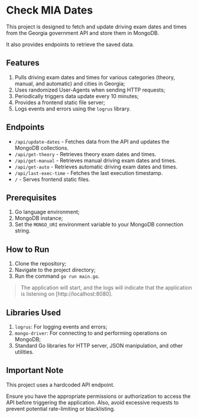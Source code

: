 # Check MIA Dates

This project is designed to fetch and update driving exam dates and times from the Georgia government API and store them in MongoDB.

It also provides endpoints to retrieve the saved data.

## Features

1. Pulls driving exam dates and times for various categories (theory, manual, and automatic) and cities in Georgia;
2. Uses randomized User-Agents when sending HTTP requests;
3. Periodically triggers data update every 10 minutes;
4. Provides a frontend static file server;
5. Logs events and errors using the `logrus` library.

## Endpoints

- `/api/update-dates` - Fetches data from the API and updates the MongoDB collections.
- `/api/get-theory` - Retrieves theory exam dates and times.
- `/api/get-manual` - Retrieves manual driving exam dates and times.
- `/api/get-auto` - Retrieves automatic driving exam dates and times.
- `/api/last-exec-time` - Fetches the last execution timestamp.
- `/` - Serves frontend static files.

## Prerequisites

1. Go language environment;
2. MongoDB instance;
3. Set the `MONGO_URI` environment variable to your MongoDB connection string.

## How to Run

1. Clone the repository;
2. Navigate to the project directory;
3. Run the command `go run main.go`.

> The application will start, and the logs will indicate that the application is listening on [http://localhost:8080].

## Libraries Used

1. `logrus`: For logging events and errors;
2. `mongo-driver`: For connecting to and performing operations on MongoDB;
3. Standard Go libraries for HTTP server, JSON manipulation, and other utilities.

## Important Note

This project uses a hardcoded API endpoint.

Ensure you have the appropriate permissions or authorization to access the API before triggering the application. Also, avoid excessive requests to prevent potential rate-limiting or blacklisting.
